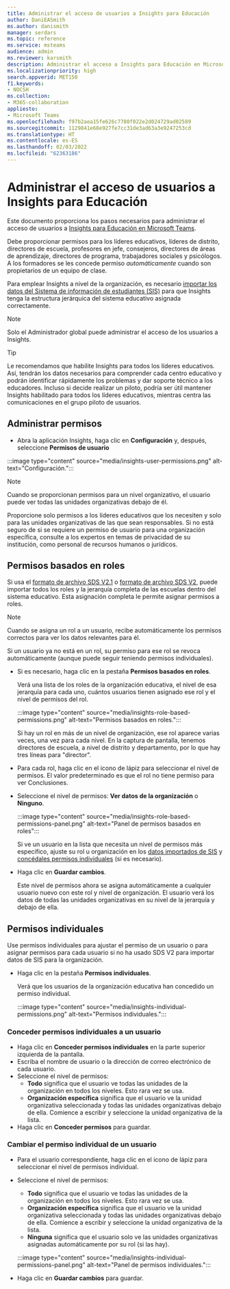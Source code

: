 ```yaml
---
title: Administrar el acceso de usuarios a Insights para Educación
author: DaniEASmith
ms.author: danismith
manager: serdars
ms.topic: reference
ms.service: msteams
audience: admin
ms.reviewer: karsmith
description: Administrar el acceso a Insights para Educación en Microsoft Teams
ms.localizationpriority: high
search.appverid: MET150
f1.keywords:
- NOCSH
ms.collection:
- M365-collaboration
appliesto:
- Microsoft Teams
ms.openlocfilehash: f97b2aea15fe626c7780f022e2d024729ad02589
ms.sourcegitcommit: 1129841e68e927fe7cc31de3ad63a3e9247253cd
ms.translationtype: HT
ms.contentlocale: es-ES
ms.lasthandoff: 02/03/2022
ms.locfileid: "62363186"
---
```

# <a name="manage-user-access-to-education-insights"></a>Administrar el acceso de usuarios a Insights para Educación

Este documento proporciona los pasos necesarios para administrar el acceso de usuarios a [Insights para Educación en Microsoft Teams](class-insights.md).

Debe proporcionar permisos para los líderes educativos, líderes de distrito, directores de escuela, profesores en jefe, consejeros, directores de áreas de aprendizaje, directores de programa, trabajadores sociales y psicólogos. A los formadores se les concede permiso *automáticamente* cuando son propietarios de un equipo de clase.

Para emplear Insights a nivel de la organización, es necesario [importar los datos del Sistema de información de estudiantes (SIS)](education-insights-sis-data-sync.md) para que Insights tenga la estructura jerárquica del sistema educativo asignada correctamente.

> [!NOTE]
> Solo el Administrador global puede administrar el acceso de los usuarios a Insights.

> [!TIP]
> Le recomendamos que habilite Insights para todos los líderes educativos. Así, tendrán los datos necesarios para comprender cada centro educativo y podrán identificar rápidamente los problemas y dar soporte técnico a los educadores. Incluso si decide realizar un piloto, podría ser útil mantener Insights habilitado para todos los líderes educativos, mientras centra las comunicaciones en el grupo piloto de usuarios.

## <a name="manange-permissions"></a>Administrar permisos

* Abra la aplicación Insights, haga clic en **Configuración** y, después, seleccione **Permisos de usuario**

:::image type="content" source="media/insights-user-permissions.png" alt-text="Configuración.":::

> [!NOTE]
> Cuando se proporcionan permisos para un nivel organizativo, el usuario puede ver todas las unidades organizativas debajo de él.
> 
> Proporcione solo permisos a los líderes educativos que los necesiten y solo para las unidades organizativas de las que sean responsables. Si no está seguro de si se requiere un permiso de usuario para una organización específica, consulte a los expertos en temas de privacidad de su institución, como personal de recursos humanos o jurídicos.

## <a name="role-based-permissions"></a>Permisos basados en roles

Si usa el [formato de archivo SDS V2.1](/schooldatasync/sds-v2.1-csv-file-format) o [formato de archivo SDS V2](/schooldatasync/sds-v2-csv-file-format), puede importar todos los roles y la jerarquía completa de las escuelas dentro del sistema educativo. Esta asignación completa le permite asignar permisos a roles. 

> [!NOTE]
> Cuando se asigna un rol a un usuario, recibe automáticamente los permisos correctos para ver los datos relevantes para él.
>
> Si un usuario ya no está en un rol, su permiso para ese rol se revoca automáticamente (aunque puede seguir teniendo permisos individuales).


* Si es necesario, haga clic en la pestaña **Permisos basados en roles**.

  Verá una lista de los roles de la organización educativa, el nivel de esa jerarquía para cada uno, cuántos usuarios tienen asignado ese rol y el nivel de permisos del rol. 
  
  :::image type="content" source="media/insights-role-based-permissions.png" alt-text="Permisos basados en roles.":::
  
  Si hay un rol en más de un nivel de organización, ese rol aparece varias veces, una vez para cada nivel. En la captura de pantalla, tenemos directores de escuela, a nivel de distrito y departamento, por lo que hay tres líneas para "director".
  
* Para cada rol, haga clic en el icono de lápiz para seleccionar el nivel de permisos. El valor predeterminado es que el rol no tiene permiso para ver Conclusiones.
* Seleccione el nivel de permisos: **Ver datos de la organización** o **Ninguno**.

  :::image type="content" source="media/insights-role-based-permissions-panel.png" alt-text="Panel de permisos basados en roles":::
  
  Si ve un usuario en la lista que necesita un nivel de permisos más específico, ajuste su rol u organización en los [datos importados de SIS](education-insights-sis-data-sync.md) y [concédales permisos individuales](#grant-individual-permission-to-a-user) (si es necesario).

* Haga clic en **Guardar cambios**.

  Este nivel de permisos ahora se asigna automáticamente a cualquier usuario nuevo con este rol y nivel de organización. El usuario verá los datos de todas las unidades organizativas en su nivel de la jerarquía y debajo de ella.  


## <a name="individual-permissions"></a>Permisos individuales

Use permisos individuales para ajustar el permiso de un usuario o para asignar permisos para cada usuario si no ha usado SDS V2 para importar datos de SIS para la organización.

* Haga clic en la pestaña **Permisos individuales**.
  
  Verá que los usuarios de la organización educativa han concedido un permiso individual. 
  
  :::image type="content" source="media/insights-individual-permissions.png" alt-text="Permisos individuales.":::
  
### <a name="grant-individual-permission-to-a-user"></a>Conceder permisos individuales a un usuario
* Haga clic en **Conceder permisos individuales** en la parte superior izquierda de la pantalla.
* Escriba el nombre de usuario o la dirección de correo electrónico de cada usuario.
* Seleccione el nivel de permisos:
  * **Todo** significa que el usuario ve todas las unidades de la organización en todos los niveles. Esto rara vez se usa.
  * **Organización específica** significa que el usuario ve la unidad organizativa seleccionada y todas las unidades organizativas debajo de ella. Comience a escribir y seleccione la unidad organizativa de la lista.
* Haga clic en **Conceder permisos** para guardar.

### <a name="change-the-individual-permission-of-a-user"></a>Cambiar el permiso individual de un usuario
* Para el usuario correspondiente, haga clic en el icono de lápiz para seleccionar el nivel de permisos individual.
* Seleccione el nivel de permisos:
  * **Todo** significa que el usuario ve todas las unidades de la organización en todos los niveles. Esto rara vez se usa.
  * **Organización específica** significa que el usuario ve la unidad organizativa seleccionada y todas las unidades organizativas debajo de ella. Comience a escribir y seleccione la unidad organizativa de la lista.
  * **Ninguna** significa que el usuario solo ve las unidades organizativas asignadas automáticamente por su rol (si las hay).
  
  :::image type="content" source="media/insights-individual-permissions-panel.png" alt-text="Panel de permisos individuales.":::

* Haga clic en **Guardar cambios** para guardar.
